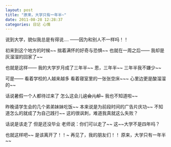 ```yaml
---
layout: post 
title: "原来，大学只有一年半~"
date: 2011-08-28 12:28:37
categories: 日记 心情
---
```


说到大学，貌似我总是有得说....
——因为和别人不一样吗！！

初来到这个地方的时候~~
揣着满怀的好奇与恐惧~~
也就在一周之后——
我却是灰溜溜的回家了~~

也就是这样——
我的大学岁月成了三年半~~
恩，三年半~~
三年半我不嫌少~~

可是——
看着学校的人越来越多
看着寝室里的一张张空床~~~
心里边更是酸溜溜的~~

话说暑假一个人都待过来了
怎么这会儿~~这会儿却~~~
我也不知道啦~~

昨晚请学生会的几个弟弟妹妹吃饭~~
本来说是为前段时间的广告片庆功~~
不知道怎么的就成了为自己践行~~
这的很讽刺，难道我真就这么失败？

话说是该走了
但是还没毕业
老师说：你们可以走了~~
这~~大学不是四年吗？

也就这样吧~~
是该离开了！！~
再见了，我的朋友们！！
原来，大学只有一年半~~